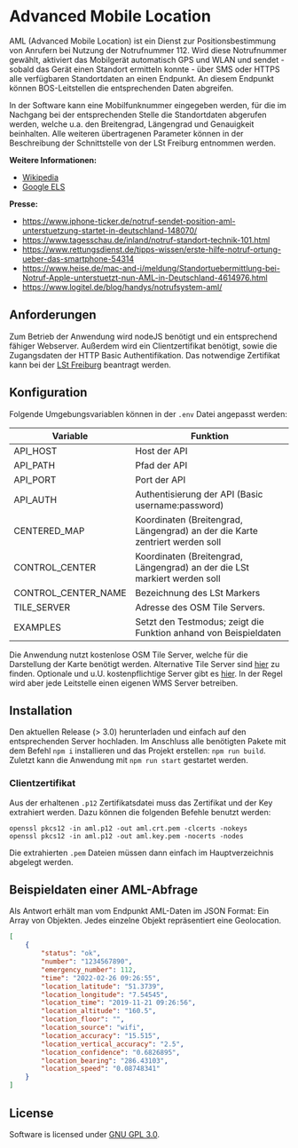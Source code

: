 # Advanced Mobile Location

AML (Advanced Mobile Location) ist ein Dienst zur Positionsbestimmung von Anrufern bei Nutzung der Notrufnummer 112. Wird diese Notrufnummer gewählt, aktiviert das Mobilgerät automatisch GPS und WLAN und sendet - sobald das Gerät einen Standort ermitteln konnte - über SMS oder HTTPS alle verfügbaren Standortdaten an einen Endpunkt. An diesem Endpunkt können BOS-Leitstellen die entsprechenden Daten abgreifen.

In der Software kann eine Mobilfunknummer eingegeben werden, für die im Nachgang bei der entsprechenden Stelle die Standortdaten abgerufen werden, welche u.a. den Breitengrad, Längengrad und Genauigkeit beinhalten. Alle weiteren übertragenen Parameter können in der Beschreibung der Schnittstelle von der LSt Freiburg entnommen werden.

**Weitere Informationen:**

- [Wikipedia](https://de.wikipedia.org/wiki/Advanced_Mobile_Location)
- [Google ELS](https://www.android.com/safety/emergency-help/emergency-location-service/)

**Presse:**

- https://www.iphone-ticker.de/notruf-sendet-position-aml-unterstuetzung-startet-in-deutschland-148070/
- https://www.tagesschau.de/inland/notruf-standort-technik-101.html
- https://www.rettungsdienst.de/tipps-wissen/erste-hilfe-notruf-ortung-ueber-das-smartphone-54314
- https://www.heise.de/mac-and-i/meldung/Standortuebermittlung-bei-Notruf-Apple-unterstuetzt-nun-AML-in-Deutschland-4614976.html
- https://www.logitel.de/blog/handys/notrufsystem-aml/

## Anforderungen

Zum Betrieb der Anwendung wird nodeJS benötigt und ein entsprechend fähiger Webserver. Außerdem wird ein Clientzertifikat benötigt, sowie die Zugangsdaten der HTTP Basic Authentifikation. Das notwendige Zertifikat kann bei der [LSt Freiburg](https://ils-freiburg.de/standortdaten.php) beantragt werden.

## Konfiguration

Folgende Umgebungsvariablen können in der `.env` Datei angepasst werden:

| Variable            | Funktion                                                                     |
| ------------------- | ---------------------------------------------------------------------------- |
| API_HOST            | Host der API                                                                 |
| API_PATH            | Pfad der API                                                                 |
| API_PORT            | Port der API                                                                 |
| API_AUTH            | Authentisierung der API (Basic username:password)                            |
| CENTERED_MAP        | Koordinaten (Breitengrad, Längengrad) an der die Karte zentriert werden soll |
| CONTROL_CENTER      | Koordinaten (Breitengrad, Längengrad) an der die LSt markiert werden soll    |
| CONTROL_CENTER_NAME | Bezeichnung des LSt Markers                                                  |
| TILE_SERVER         | Adresse des OSM Tile Servers.                                                |
| EXAMPLES            | Setzt den Testmodus; zeigt die Funktion anhand von Beispieldaten             |

Die Anwendung nutzt kostenlose OSM Tile Server, welche für die Darstellung der Karte benötigt werden. Alternative Tile Server sind [hier](https://wiki.openstreetmap.org/wiki/Tile_servers) zu finden. Optionale und u.U. kostenpflichtige Server gibt es [hier](https://maptiler.com). In der Regel wird aber jede Leitstelle einen eigenen WMS Server betreiben.

## Installation

Den aktuellen Release (> 3.0) herunterladen und einfach auf den entsprechenden Server hochladen. Im Anschluss alle benötigten Pakete mit dem Befehl `npm i` installieren und das Projekt erstellen: `npm run build`. Zuletzt kann die Anwendung mit `npm run start` gestartet werden.

### Clientzertifikat

Aus der erhaltenen `.p12` Zertifikatsdatei muss das Zertifikat und der Key extrahiert werden. Dazu können die folgenden Befehle benutzt werden:

```
openssl pkcs12 -in aml.p12 -out aml.crt.pem -clcerts -nokeys
openssl pkcs12 -in aml.p12 -out aml.key.pem -nocerts -nodes
```

Die extrahierten `.pem` Dateien müssen dann einfach im Hauptverzeichnis abgelegt werden.

## Beispieldaten einer AML-Abfrage

Als Antwort erhält man vom Endpunkt AML-Daten im JSON Format: Ein Array von Objekten. Jedes einzelne Objekt repräsentiert eine Geolocation.

```json
[
	{
		"status": "ok",
		"number": "1234567890",
		"emergency_number": 112,
		"time": "2022-02-26 09:26:55",
		"location_latitude": "51.3739",
		"location_longitude": "7.54545",
		"location_time": "2019-11-21 09:26:56",
		"location_altitude": "160.5",
		"location_floor": "",
		"location_source": "wifi",
		"location_accuracy": "15.515",
		"location_vertical_accuracy": "2.5",
		"location_confidence": "0.6826895",
		"location_bearing": "286.43103",
		"location_speed": "0.08748341"
	}
]
```

## License

Software is licensed under [GNU GPL 3.0](https://github.com/erfurtjohn/advanced-mobile-location/blob/master/LICENSE).
